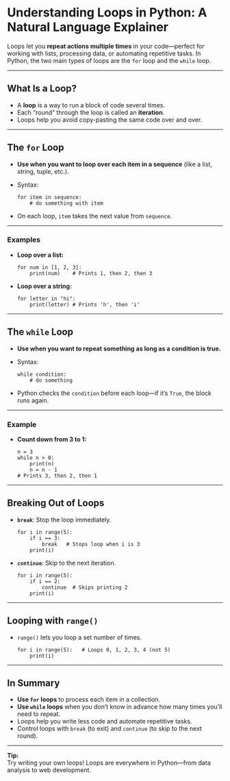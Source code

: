 # Understanding Loops in Python: A Natural Language Explainer

Loops let you **repeat actions multiple times** in your code—perfect for working with lists, processing data, or automating repetitive tasks. In Python, the two main types of loops are the `for` loop and the `while` loop.

---

## What Is a Loop?

- A **loop** is a way to run a block of code several times.
- Each “round” through the loop is called an **iteration**.
- Loops help you avoid copy-pasting the same code over and over.

---

## The `for` Loop

- **Use when you want to loop over each item in a sequence** (like a list, string, tuple, etc.).
- Syntax:
  
      for item in sequence:
          # do something with item

- On each loop, `item` takes the next value from `sequence`.

---

### Examples

- **Loop over a list:**

      for num in [1, 2, 3]:
          print(num)    # Prints 1, then 2, then 3

- **Loop over a string:**

      for letter in "hi":
          print(letter) # Prints 'h', then 'i'

---

## The `while` Loop

- **Use when you want to repeat something as long as a condition is true.**
- Syntax:

      while condition:
          # do something

- Python checks the `condition` before each loop—if it’s `True`, the block runs again.

---

### Example

- **Count down from 3 to 1:**

      n = 3
      while n > 0:
          print(n)
          n = n - 1
      # Prints 3, then 2, then 1

---

## Breaking Out of Loops

- **`break`**: Stop the loop immediately.

      for i in range(5):
          if i == 3:
              break   # Stops loop when i is 3
          print(i)

- **`continue`**: Skip to the next iteration.

      for i in range(5):
          if i == 2:
              continue  # Skips printing 2
          print(i)

---

## Looping with `range()`

- `range()` lets you loop a set number of times.

      for i in range(5):   # Loops 0, 1, 2, 3, 4 (not 5)
          print(i)

---

## In Summary

- **Use `for` loops** to process each item in a collection.
- **Use `while` loops** when you don’t know in advance how many times you’ll need to repeat.
- Loops help you write less code and automate repetitive tasks.
- Control loops with `break` (to exit) and `continue` (to skip to the next round).

---

**Tip:**   
Try writing your own loops! Loops are everywhere in Python—from data analysis to web development.